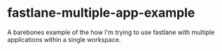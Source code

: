 # fastlane-multiple-app-example
A barebones example of the how I'm trying to use fastlane with multiple applications within a single workspace.
